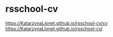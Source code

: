 # rsschool-cv
https://KatarzynaLionet.github.io/rsschool-cv/cv
https://KatarzynaLionet.github.io/rsschool-cv/
